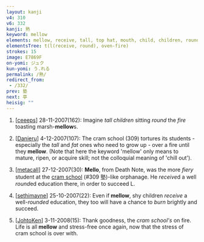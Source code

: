 ```yaml
---
layout: kanji
v4: 310
v6: 332
kanji: 熟
keyword: mellow
elements: mellow, receive, tall, top hat, mouth, child, children, round, nine, baseball, drop, oven-fire, drop4, barbecue
elementsTree: t(l(receive, round), oven-fire)
strokes: 15
image: E7869F
on-yomi: ジュク
kun-yomi: う.れる
permalink: /熟/
redirect_from:
 - /332/
prev: 塾
next: 亭
heisig: ""
---
```


1) [<a href="http://kanji.koohii.com/profile/ceeeps">ceeeps</a>] 28-11-2007(162): Imagine <em>tall children</em> sitting <em>round</em> the <em>fire</em> toasting marsh-<strong>mellow</strong>s.

2) [<a href="http://kanji.koohii.com/profile/Danieru">Danieru</a>] 4-12-2007(107): The cram school (309) tortures its students - especially the <em>tall</em> and <em>fat</em> ones who need to grow up - over a fire until they<strong> mellow</strong>. (Note that here the keyword &#039;mellow&#039; only means to mature, ripen, or acquire skill; not the colloquial meaning of &#039;chill out&#039;).

3) [<a href="http://kanji.koohii.com/profile/metacall">metacall</a>] 27-12-2007(30): <strong>Mello</strong>, from Death Note, was the more <em>fiery</em> student at the <a href="../v4/309.html">cram school</a> (#309 塾)-like orphanage. He <em>receive</em>d a well <em>round</em>ed education there, in order to succeed L.

4) [<a href="http://kanji.koohii.com/profile/sethimayne">sethimayne</a>] 25-10-2007(22): Even if<strong> mellow</strong>, shy children <em>receive</em> a well-<em>rounded</em> education, they too will have a chance to <em>burn</em> brightly and succeed.

5) [<a href="http://kanji.koohii.com/profile/JohtoKen">JohtoKen</a>] 3-11-2008(15): Thank goodness, the <em>cram school&#039;s</em> on fire. Life is all<strong> mellow</strong> and stress-free once again, now that the stress of cram school is over with.

